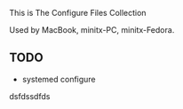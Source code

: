 This is The Configure Files Collection


Used by MacBook, minitx-PC, minitx-Fedora.

## TODO
* systemed configure

dsfdssdfds
